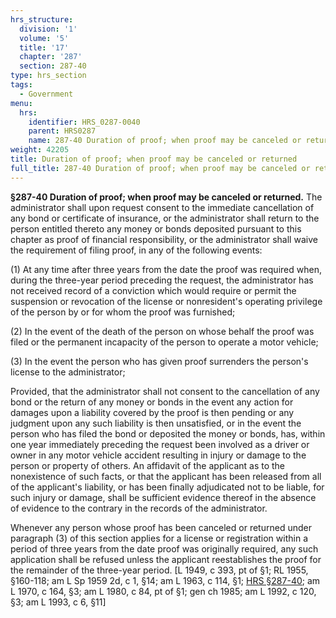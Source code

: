 ```yaml
---
hrs_structure:
  division: '1'
  volume: '5'
  title: '17'
  chapter: '287'
  section: 287-40
type: hrs_section
tags:
  - Government
menu:
  hrs:
    identifier: HRS_0287-0040
    parent: HRS0287
    name: 287-40 Duration of proof; when proof may be canceled or returned
weight: 42205
title: Duration of proof; when proof may be canceled or returned
full_title: 287-40 Duration of proof; when proof may be canceled or returned
---
```

**§287-40 Duration of proof; when proof may be canceled or returned.** The administrator shall upon request consent to the immediate cancellation of any bond or certificate of insurance, or the administrator shall return to the person entitled thereto any money or bonds deposited pursuant to this chapter as proof of financial responsibility, or the administrator shall waive the requirement of filing proof, in any of the following events:

(1) At any time after three years from the date the proof was required when, during the three-year period preceding the request, the administrator has not received record of a conviction which would require or permit the suspension or revocation of the license or nonresident's operating privilege of the person by or for whom the proof was furnished;

(2) In the event of the death of the person on whose behalf the proof was filed or the permanent incapacity of the person to operate a motor vehicle;

(3) In the event the person who has given proof surrenders the person's license to the administrator;

Provided, that the administrator shall not consent to the cancellation of any bond or the return of any money or bonds in the event any action for damages upon a liability covered by the proof is then pending or any judgment upon any such liability is then unsatisfied, or in the event the person who has filed the bond or deposited the money or bonds, has, within one year immediately preceding the request been involved as a driver or owner in any motor vehicle accident resulting in injury or damage to the person or property of others. An affidavit of the applicant as to the nonexistence of such facts, or that the applicant has been released from all of the applicant's liability, or has been finally adjudicated not to be liable, for such injury or damage, shall be sufficient evidence thereof in the absence of evidence to the contrary in the records of the administrator.

Whenever any person whose proof has been canceled or returned under paragraph (3) of this section applies for a license or registration within a period of three years from the date proof was originally required, any such application shall be refused unless the applicant reestablishes the proof for the remainder of the three-year period. [L 1949, c 393, pt of §1; RL 1955, §160-118; am L Sp 1959 2d, c 1, §14; am L 1963, c 114, §1; [HRS §287-40](/title-17/chapter-287/section-287-40/); am L 1970, c 164, §3; am L 1980, c 84, pt of §1; gen ch 1985; am L 1992, c 120, §3; am L 1993, c 6, §11]